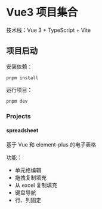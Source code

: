 # Vue3 项目集合

技术栈：Vue 3 + TypeScript + Vite

## 项目启动

安装依赖：
```
pnpm install
```

运行项目：
```
pnpm dev
```

### Projects

#### spreadsheet

基于 Vue 和 element-plus 的电子表格

功能：
- 单元格编辑
- 拖拽复制填充
- 从 excel 复制填充
- 键盘导航
- 行、列固定

